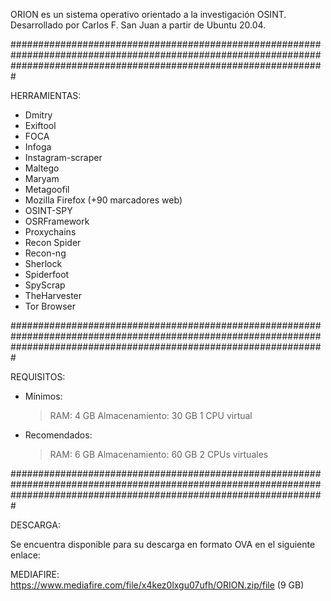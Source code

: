 ORION es un sistema operativo orientado a la investigación OSINT. Desarrollado por Carlos F. San Juan a partir de Ubuntu 20.04.

#########################################################################################################################################################################

HERRAMIENTAS:

  - Dmitry
  - Exiftool
  - FOCA
  - Infoga
  - Instagram-scraper
  - Maltego
  - Maryam
  - Metagoofil
  - Mozilla Firefox (+90 marcadores web)
  - OSINT-SPY
  - OSRFramework
  - Proxychains
  - Recon Spider
  - Recon-ng
  - Sherlock
  - Spiderfoot
  - SpyScrap
  - TheHarvester
  - Tor Browser

#########################################################################################################################################################################

REQUISITOS:

 - Mínimos:
      
      > RAM: 4 GB
      > Almacenamiento: 30 GB
      > 1 CPU virtual

 - Recomendados:
 
      > RAM: 6 GB
      > Almacenamiento: 60 GB
      > 2 CPUs virtuales

#########################################################################################################################################################################

DESCARGA:

Se encuentra disponible para su descarga en formato OVA en el siguiente enlace:

  MEDIAFIRE: https://www.mediafire.com/file/x4kez0lxgu07ufh/ORION.zip/file (9 GB)
